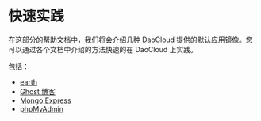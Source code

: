 # 快速实践

在这部分的帮助文档中，我们将会介绍几种 DaoCloud 提供的默认应用镜像。您可以通过各个文档中介绍的方法快速的在 DaoCloud 上实践。

包括：

* [earth](earth.md)
* [Ghost 博客](ghost-blog.md)
* [Mongo Express](mongo-express.md)
* [phpMyAdmin](phpmyadmin.md)
